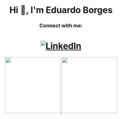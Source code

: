 <h1 align="center">Hi 👋, I'm Eduardo Borges</h1>
<h3 align="center">Connect with me:</h3>
<h1 align="center"> 
    <a href="https://www.linkedin.com/in/edwborges/">
    <img src="https://img.shields.io/badge/-LinkedIn-blue?style=flat-square&logo=Linkedin&logoColor=white" align="center" title="My LinkedIn" alt="LinkedIn">
    </a>
</h1>

<div align="center">
<a href="https://github.com/edwborges">
<img height="180em" src="https://github-readme-stats.vercel.app/api?username=edwborges&show_icons=true&theme=dark&include_all_commits=true&count_private=true"/>
<img height="180em" src="https://github-readme-stats.vercel.app/api/top-langs/?username=edwborges&layout=compact&langs_count=7&theme=dark"/>
</div>
